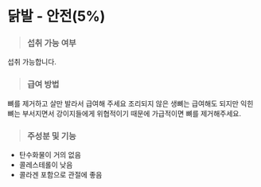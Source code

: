 # 닭발 - 안전(5%)

> ### 섭취 가능 여부 
섭취 가능합니다.

> ### 급여 방법
뼈를 제거하고 살만 발라서 급여해 주세요
조리되지 않은 생뼈는 급여해도 되지만 익힌 뼈는
부서지면서 강이지들에게 위협적이기 때문에 가급적이면 
뼈를 제거해주세요.  

> ### 주성분 및 기능
- 탄수화물이 거의 없음
- 콜레스테롤이 낮음
- 콜라겐 포함으로 관절에 좋음
